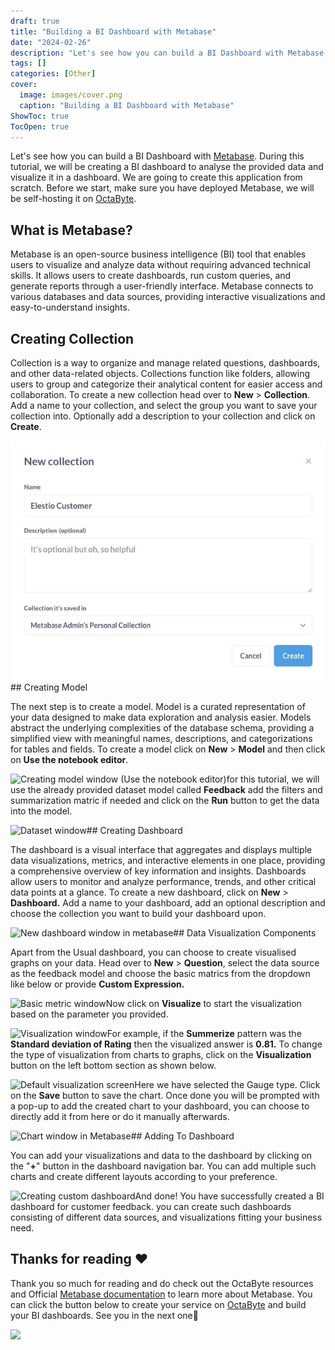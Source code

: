 ```yaml
---
draft: true
title: "Building a BI Dashboard with Metabase"
date: "2024-02-26"
description: "Let's see how you can build a BI Dashboard with Metabase. During this tutorial, we will be creating a BI dashboard to analyse the provided data and visualize it in a dashboard. We are going to create this application from scratch. Before we start, make sure you have"
tags: []
categories: [Other]
cover:
  image: images/cover.png
  caption: "Building a BI Dashboard with Metabase"
ShowToc: true
TocOpen: true
---
```



Let's see how you can build a BI Dashboard with [Metabase](https://octabyte.io/open-source/metabase?ref=blog.octabyte.io). During this tutorial, we will be creating a BI dashboard to analyse the provided data and visualize it in a dashboard. We are going to create this application from scratch. Before we start, make sure you have deployed Metabase, we will be self\-hosting it on [OctaByte](https://octabyte.io/open-source/metabase?ref=blog.octabyte.io).

## What is Metabase?

Metabase is an open\-source business intelligence (BI) tool that enables users to visualize and analyze data without requiring advanced technical skills. It allows users to create dashboards, run custom queries, and generate reports through a user\-friendly interface. Metabase connects to various databases and data sources, providing interactive visualizations and easy\-to\-understand insights.

## Creating Collection

Collection is a way to organize and manage related questions, dashboards, and other data\-related objects. Collections function like folders, allowing users to group and categorize their analytical content for easier access and collaboration. To create a new collection head over to **New** \> **Collection**. Add a name to your collection, and select the group you want to save your collection into. Optionally add a description to your collection and click on **Create**.

![Creating new collection window](images/Screenshot-2024-05-26-at-1.13.07-PM.jpg)## Creating Model

The next step is to create a model. Model is a curated representation of your data designed to make data exploration and analysis easier. Models abstract the underlying complexities of the database schema, providing a simplified view with meaningful names, descriptions, and categorizations for tables and fields. To create a model click on **New** \> **Model** and then click on **Use the notebook editor**. 

![Creating model window (Use the notebook editor)](https://blog.octabyte.io/content/images/2024/05/Screenshot-2024-05-26-at-1.13.55-PM.jpg)for this tutorial, we will use the already provided dataset model called **Feedback** add the filters and summarization matric if needed and click on the **Run** button to get the data into the model.

![Dataset window](https://blog.octabyte.io/content/images/2024/05/Screenshot-2024-05-26-at-1.14.18-PM.jpg)## Creating Dashboard

The dashboard is a visual interface that aggregates and displays multiple data visualizations, metrics, and interactive elements in one place, providing a comprehensive overview of key information and insights. Dashboards allow users to monitor and analyze performance, trends, and other critical data points at a glance. To create a new dashboard, click on **New** \> **Dashboard.** Add a name to your dashboard, add an optional description and choose the collection you want to build your dashboard upon.

![New dashboard window in metabase](https://blog.octabyte.io/content/images/2024/05/Screenshot-2024-05-26-at-1.14.58-PM.jpg)## Data Visualization Components

Apart from the Usual dashboard, you can choose to create visualised graphs on your data. Head over to **New** \> **Question**, select the data source as the feedback model and choose the basic matrics from the dropdown like below or provide **Custom Expression.**

![Basic metric window](https://blog.octabyte.io/content/images/2024/05/Screenshot-2024-05-26-at-1.30.55-PM.jpg)Now click on **Visualize** to start the visualization based on the parameter you provided.

![Visualization window](https://blog.octabyte.io/content/images/2024/05/Screenshot-2024-05-26-at-1.41.40-PM.jpg)For example, if the **Summerize** pattern was the **Standard deviation of Rating** then the visualized answer is **0\.81\.** To change the type of visualization from charts to graphs, click on the **Visualization** button on the left bottom section as shown below.

![Default visualization screen](https://blog.octabyte.io/content/images/2024/05/Screenshot-2024-05-26-at-1.59.23-PM-1.jpg)Here we have selected the Gauge type. Click on the **Save** button to save the chart. Once done you will be prompted with a pop\-up to add the created chart to your dashboard, you can choose to directly add it from here or do it manually afterwards.

![Chart window in Metabase](https://blog.octabyte.io/content/images/2024/05/Screenshot-2024-05-26-at-2.00.27-PM.jpg)## Adding To Dashboard

You can add your visualizations and data to the dashboard by clicking on the "**\+**" button in the dashboard navigation bar. You can add multiple such charts and create different layouts according to your preference.

![Creating custom dashboard](https://blog.octabyte.io/content/images/2024/05/Screenshot-2024-05-26-at-2.01.15-PM.jpg)And done! You have successfully created a BI dashboard for customer feedback. you can create such dashboards consisting of different data sources, and visualizations fitting your business need. 

## **Thanks for reading ❤️**

Thank you so much for reading and do check out the OctaByte resources and Official [Metabase documentation](https://www.metabase.com/docs/latest/?ref=blog.octabyte.io) to learn more about Metabase. You can click the button below to create your service on [OctaByte](https://octabyte.io/open-source/metabase?ref=blog.octabyte.io) and build your BI dashboards. See you in the next one👋

[![](https://pub-da36157c854648669813f3f76c526c2b.r2.dev/deploy-on-elestio-black.png)](https://octabyte.io/open-source/metabase?ref=blog.octabyte.io)

